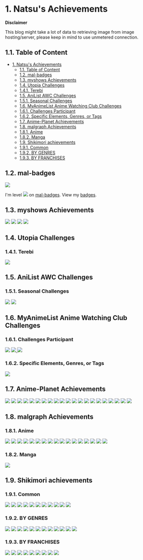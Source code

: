 # 1. Natsu's Achievements
**Disclaimer**

This blog might take a lot of data to retrieving image from image hosting/server, please keep in mind to use unmetered connection.

## 1.1. Table of Content

* [1. Natsu's Achievements](#1-natsus-achievements)
  * [1.1. Table of Content](#11-table-of-content)
  * [1.2. mal-badges](#12-mal-badges)
  * [1.3. myshows Achievements](#13-myshows-achievements)
  * [1.4. Utopia Challenges](#14-utopia-challenges)
  * [1.4.1. Terebi](#141-terebi)
  * [1.5. AniList AWC Challenges](#15-anilist-awc-challenges)
  * [1.5.1. Seasonal Challenges](#151-seasonal-challenges)
  * [1.6. MyAnimeList Anime Watching Club Challenges](#16-myanimelist-anime-watching-club-challenges)
  * [1.6.1. Challenges Participant](#161-challenges-participant)
  * [1.6.2. Specific Elements, Genres, or Tags](#162-specific-elements-genres-or-tags)
  * [1.7. Anime-Planet Achievements](#17-anime-planet-achievements)
  * [1.8. malgraph Achievements](#18-malgraph-achievements)
  * [1.8.1. Anime](#181-anime)
  * [1.8.2. Manga](#182-manga)
  * [1.9. Shikimori achievements](#19-shikimori-achievements)
  * [1.9.1. Common](#191-common)
  * [1.9.2. BY GENRES](#192-by-genres)
  * [1.9.3. BY FRANCHISES](#193-by-franchises)

## 1.2. mal-badges 
<img src="http://www.mal-badges.net/users/nattadasu/badge">

I'm level <img src="http://www.mal-badges.net/users/nattadasu/level"> on [mal-badges](http://www.mal-badges.net). View my [badges](http://www.mal-badges.net/users/nattadasu).


## 1.3. myshows Achievements
<img src="https://en.myshows.me/shared/img/fe/rewards/anime_2lvl.png"> <img src="https://en.myshows.me/shared/img/fe/rewards/anime.png"> <img src="https://en.myshows.me/shared/img/fe/rewards/serialoman.png"> <img src="https://en.myshows.me/shared/img/fe/rewards/7days.png">

## 1.4. Utopia Challenges 
### 1.4.1. Terebi 
 ![](utopia/terebi-july.png)

## 1.5. AniList AWC Challenges 
### 1.5.1. Seasonal Challenges
 ![](awc/2019-fall.gif)  ![](awc/2020-winter.gif)


## 1.6. MyAnimeList Anime Watching Club Challenges
### 1.6.1. Challenges Participant
<a href="http://myanimelist.net/forum/?topicid=1748492&show=150=post185"><img src="https://i.imgur.com/eX2Cd3r.png"></a> <a href="https://myanimelist.net/forum/?topicid=1489554&show=450=msg59639980"><img src="malAwcc/franchise/hetalia.gif"> <img src="https://imagizer.imageshack.com/v2/xq90/923/hw6XmW.png"></a>

### 1.6.2. Specific Elements, Genres, or Tags
<img src="https://i.imgur.com/Sem5gEy.png">


## 1.7. Anime-Planet Achievements
<img src="https://www.anime-planet.com/images/badges/hated-25-characters.png"> <img src="https://www.anime-planet.com/images/badges/loved-50-characters.png"> <img src="https://www.anime-planet.com/images/badges/hated-10-characters.png"> <img src="https://www.anime-planet.com/images/badges/loved-25-characters.png"> <img src="https://www.anime-planet.com/images/badges/loved-10-characters.png"> <img src="https://www.anime-planet.com/images/badges/life-on-anime-2-months.png"> <img src="https://www.anime-planet.com/images/badges/watched-25-jc-staff.png"> <img src="https://www.anime-planet.com/images/badges/watched-10-brains-base.png"> <img src="https://www.anime-planet.com/images/badges/rated-1-manga.png"> <img src="https://www.anime-planet.com/images/badges/loved-1-character.png"> <img src="https://www.anime-planet.com/images/badges/rated-250-anime.png"> <img src="https://www.anime-planet.com/images/badges/cuckoo-for-kyoto.png"> <img src="https://www.anime-planet.com/images/badges/life-on-anime-1-month.png"> <img src="https://www.anime-planet.com/images/badges/watched-10-bones.png"> <img src="https://www.anime-planet.com/images/badges/rated-100-anime.png"> <img src="https://www.anime-planet.com/images/badges/hated-1-character.png"> <img src="https://www.anime-planet.com/images/badges/rated-50-anime.png"> <img src="https://www.anime-planet.com/images/badges/life-on-anime-1-week.png"> <img src="https://www.anime-planet.com/images/badges/rated-25-anime.png"> <img src="https://www.anime-planet.com/images/badges/life-on-anime-1-day.png"> <img src="https://www.anime-planet.com/images/badges/rated-1-anime.png">


## 1.8. malgraph Achievements
### 1.8.1. Anime
<img src="https://anime.plus/image/achievement/anime-dementia-psychological-1.png"> <img src="https://anime.plus/image/achievement/anime-horror-thriller-1.png"> <img src="https://anime.plus/image/achievement/anime-mystery-1.png"> <img src="https://anime.plus/image/achievement/anime-romance-1.png"> <img src="https://anime.plus/image/achievement/anime-romance-2.png"> <img src="https://anime.plus/image/achievement/anime-slice-of-life-1.png"> <img src="https://anime.plus/image/achievement/anime-slice-of-life-2.png"> <img src="https://anime.plus/image/achievement/anime-boku-no-pico.png"> <img src="https://anime.plus/image/achievement/anime-original-1.png"> <img src="https://anime.plus/image/achievement/anime-duration-short-1.png"> <img src="https://anime.plus/image/achievement/anime-duration-short-2.png"> <img src="https://anime.plus/image/achievement/anime-pervert-1.png"> <img src="https://anime.plus/image/achievement/anime-time-1.png"> <img src="https://anime.plus/image/achievement/anime-finished-100.png"> <img src="https://anime.plus/image/achievement/anime-finished-200.png"> <img src="https://anime.plus/image/achievement/anime-finished-300.png"> <img src="https://anime.plus/image/achievement/anime-finished-400.png">

### 1.8.2. Manga
<img src="https://anime.plus/image/achievement/manga-pervert-0.png">


## 1.9. Shikimori achievements
### 1.9.1. Common
![](shikimori/anime/animelist_1.png)  ![](shikimori/anime/animelist_2.png)  ![](shikimori/anime/animelist_3.jpg)  ![](shikimori/anime/animelist_4.jpg)  ![](shikimori/anime/animelist_5.jpg)  ![](shikimori/anime/animelist_6.jpg)  ![](shikimori/anime/animelist_7.jpg)  ![](shikimori/anime/otaku_1.jpg)  ![](shikimori/anime/fujoshi_1.png)  ![](shikimori/anime/tsundere_1.jpg)  ![](shikimori/anime/shortie_1.jpg)

### 1.9.2. BY GENRES
![](shikimori/anime/comedy_1.jpg)  ![](shikimori/anime/comedy_2.jpg)  ![](shikimori/anime/comedy_3.jpg)  ![](shikimori/anime/romance_1.jpg)  ![](shikimori/anime/romance_2.jpg)  ![](shikimori/anime/fantasy_1.png)  ![](shikimori/anime/dementia_psychological_1.jpg)  ![](shikimori/anime/slice_of_life_1.png)  ![](shikimori/anime/slice_of_life_2.jpg)  ![](shikimori/anime/scifi_1.jpg)  ![](shikimori/anime/supernatural_1.png)  ![](shikimori/anime/drama_1.jpg)

### 1.9.3. BY FRANCHISES
![](shikimori/anime/franchise/ansatsu_kyoushitsu.jpg)  ![](shikimori/anime/franchise/danmachi.jpg)  ![](shikimori/anime/franchise/durarara.jpg)  ![](shikimori/anime/franchise/hetalia.jpg)  ![](shikimori/anime/franchise/high_school_dxd.jpg)  ![](shikimori/anime/franchise/ore_no_imouto.jpg)  ![](shikimori/anime/franchise/saiki_kusuo_no_nan.jpg)  ![](shikimori/anime/franchise/shokugeki_no_souma.jpg)  ![](shikimori/anime/franchise/working.jpg)